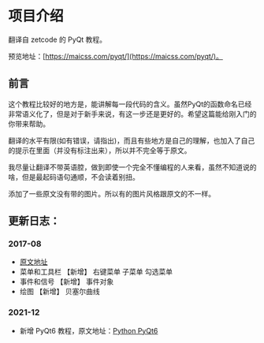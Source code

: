 # 项目介绍
翻译自 zetcode 的 PyQt 教程。

预览地址：[https://maicss.com/pyqt/](https://maicss.com/pyqt/)。

## 前言

这个教程比较好的地方是，能讲解每一段代码的含义。虽然PyQt的函数命名已经非常语义化了，但是对于新手来说，有这一步还是更好的。希望这篇能给刚入门的你带来帮助。

翻译的水平有限\(如有错误，请指出\)，而且有些地方是自己的理解，也加入了自己的提示在里面（并没有标注出来），所以并不完全等于原文。

我尽量让翻译不带英语腔，做到即使一个完全不懂编程的人来看，虽然不知道说的啥，但是最起码语句通顺，不会读着别扭。

添加了一些原文没有带的图片。所以有的图片风格跟原文的不一样。

## 更新日志：

### 2017-08
* [原文地址](https://zetcode.com/gui/pyqt6/)
* 菜单和工具栏 【新增】 右键菜单 子菜单 勾选菜单
* 事件和信号 【新增】 事件对象
* 绘图 【新增】 贝塞尔曲线

### 2021-12

* 新增 PyQt6 教程，原文地址：[Python PyQt6](https://zetcode.com/pyqt6/)

